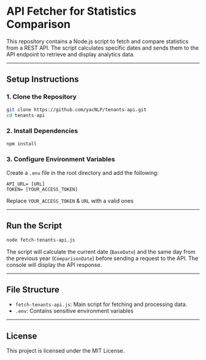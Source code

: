 # API Fetcher for Statistics Comparison

This repository contains a Node.js script to fetch and compare statistics from a REST API. The script calculates specific dates and sends them to the API endpoint to retrieve and display analytics data.

---

## Setup Instructions

### 1. Clone the Repository
```bash
git clone https://github.com/yacNLP/tenants-api.git
cd tenants-api
```

### 2. Install Dependencies
```bash
npm install
```

### 3. Configure Environment Variables
Create a `.env` file in the root directory and add the following:
```env
API_URL= [URL]
TOKEN= [YOUR_ACCESS_TOKEN]
```
Replace `YOUR_ACCESS_TOKEN` & `URL` with a valid ones

---

## Run the Script
```bash
node fetch-tenants-api.js
```

The script will calculate the current date (`BaseDate`) and the same day from the previous year (`ComparisonDate`) before sending a request to the API. The console will display the API response.

---

## File Structure
- `fetch-tenants-api.js`: Main script for fetching and processing data.
- `.env`: Contains sensitive environment variables 

---

## License
This project is licensed under the MIT License.